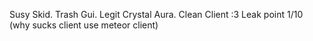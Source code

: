 Susy Skid. Trash  Gui. Legit Crystal Aura. Clean Client :3 
Leak point 1/10 (why sucks client use meteor client)
